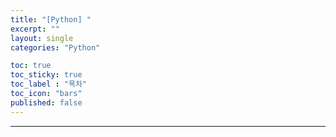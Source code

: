 ```yaml
---
title: "[Python] "
excerpt: ""
layout: single
categories: "Python"

toc: true
toc_sticky: true
toc_label : "목차"
toc_icon: "bars"
published: false
---
```


***